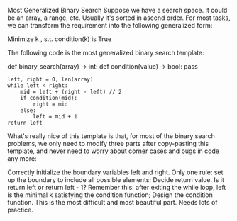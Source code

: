 Most Generalized Binary Search
Suppose we have a search space. It could be an array, a range, etc. Usually it's sorted in ascend order. For most tasks, we can transform the requirement into the following generalized form:

Minimize k , s.t. condition(k) is True

The following code is the most generalized binary search template:

def binary_search(array) -> int:
    def condition(value) -> bool:
        pass

    left, right = 0, len(array)
    while left < right:
        mid = left + (right - left) // 2
        if condition(mid):
            right = mid
        else:
            left = mid + 1
    return left
   
What's really nice of this template is that, for most of the binary search problems, we only need to modify three parts after copy-pasting this template, and never need to worry about corner cases and bugs in code any more:

Correctly initialize the boundary variables left and right. Only one rule: set up the boundary to include all possible elements;
Decide return value. Is it return left or return left - 1? Remember this: after exiting the while loop, left is the minimal k​ satisfying the condition function;
Design the condition function. This is the most difficult and most beautiful part. Needs lots of practice.
